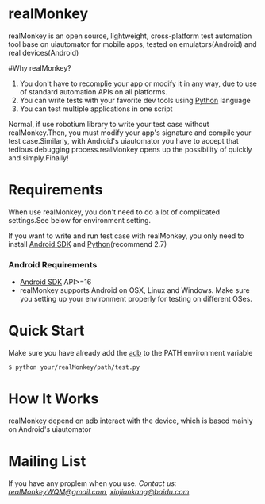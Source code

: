 # realMonkey

realMonkey is an open source, lightweight, cross-platform test automation tool base on uiautomator for mobile apps, tested on emulators(Android) and real devices(Android)

#Why realMonkey?
1. You don't have to recomplie your app or modify it in any way, due to use of standard automation APIs on all platforms.
2. You can write tests with your favorite dev tools using [Python](https://www.python.org/download/) language
3. You can test multiple applications in one script

Normal, if use robotium library to write your test case without realMonkey.Then, you must modify your app's signature and compile your test case.Similarly, with Android's uiautomator you have to accept that tedious debugging process.realMonkey opens up the possibility of quickly and simply.Finally!

# Requirements
When use realMonkey, you don't need to do a lot of complicated settings.See below for environment setting.

If you want to write and run test case with realMonkey, you only need to install [Android SDK](http://developer.android.com/sdk/index.html) and [Python](https://www.python.org/download/)(recommend 2.7)

### Android Requirements
 - [Android SDK](http://developer.android.com/sdk/index.html) API>=16
 - realMonkey supports Android on OSX, Linux and Windows. Make sure you setting up your environment properly for testing on different OSes.

# Quick Start
Make sure you have already add the [adb](http://developer.android.com/tools/help/adb.html) to the PATH environment variable

    $ python your/realMonkey/path/test.py
# How It Works
realMonkey depend on adb interact with the device, which is based mainly on Android's uiautomator
# Mailing List
If you have any proplem when you use.
*Contact us: realMonkeyWQM@gmail.com, xinjiankang@baidu.com*

